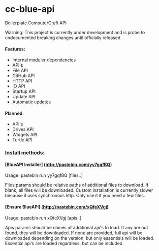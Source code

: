 # cc-blue-api
Boilerplate ComputerCraft API

Warning: This project is currently under development and is probe to undocumented breaking changes until officially released.


#### Features:
- Internal moduler dependencies
- API's
 - File API
 - GitHub API
 - HTTP API
 - IO API
 - Startup API
 - Update API
- Automatic updates

#### Planned:
- API's
 - Drives API
 - Widgets API
 - Turtle API


### Install methods:


#### [BlueAPI Installer] (http://pastebin.com/yy7gqfBQ)

Usage:
pastebin run yy7gqfBQ [files..]

Files params should be relative paths of additional files to download.
If blank, all files will be downloaded.
Custom installation is currently slower because it uses synchronous http. Only use it if you need a few files.


#### [Ensure BlueAPI] (http://pastebin.com/xQfeXVgj)

Usage:
pastebin run xQfeXVgj [apis..]

Apis params should be names of additional api's to load.
If any are not found, they will be downloaded.
If none are provided, full api will be downloaded depending on the version, but only essentials will be loaded.
Essential api's are loaded regardless, but can be included.
